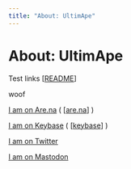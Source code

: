 ```yaml
---
title: "About: UltimApe"
---
```

# About: UltimApe

Test links [[README]]

woof

[I am on Are.na](https://www.are.na/ultimape/woof) ( [[are.na]] )

[I am on Keybase](https://keybase.pub/ultimape/woof/woof) ( [[keybase]] )

[I am on Twitter](https://twitter.com/ultimape/)

[I am on Mastodon](https://mastodon.social/@ultimape)

[//begin]: # "Autogenerated link references for markdown compatibility"
[README]: ../../../README.md "Garden"
[are.na]: ../../websites/are.na.md "About: Are.na"
[keybase]: ../../websites/keybase.md "About: Keybase"
[//end]: # "Autogenerated link references"